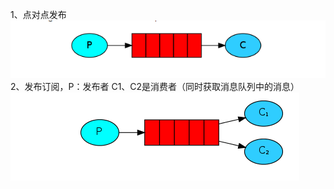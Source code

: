 1、点对点发布 
![点对点](./images/1496926-20190708125542629-2135674001.png)
2、发布订阅，P：发布者 C1、C2是消费者（同时获取消息队列中的消息） 
![发布订阅](./images/1496926-20190708125528529-1014015990.png)
